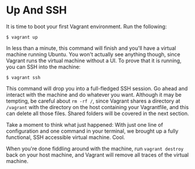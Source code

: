 
# Up And SSH
It is time to boot your first Vagrant environment. Run the following:
```
$ vagrant up
```
In less than a minute, this command will finish and you'll have a virtual machine running Ubuntu. You won't actually see anything though, since Vagrant runs the virtual machine without a UI. To prove that it is running, you can SSH into the machine:
```
$ vagrant ssh
```
This command will drop you into a full-fledged SSH session. Go ahead and interact with the machine and do whatever you want. Although it may be tempting, be careful about `rm -rf /`, since Vagrant shares a directory at `/vagrant` with the directory on the host containing your Vagrantfile, and this can delete all those files. Shared folders will be covered in the next section.

Take a moment to think what just happened: With just one line of configuration and one command in your terminal, we brought up a fully functional, SSH accessible virtual machine. Cool.

When you're done fiddling around with the machine, run `vagrant destroy` back on your host machine, and Vagrant will remove all traces of the virtual machine.